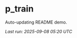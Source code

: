 # p_train

Auto-updating README demo.

<!--START_SECTION:status-->
_Last run: 2025-09-08 05:20 UTC_
<!--END_SECTION:status-->


















































































































































































































































































































































































































































